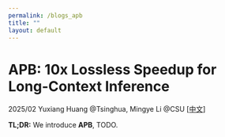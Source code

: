 ```yaml
---
permalink: /blogs_apb
title: ""
layout: default
---
```


# APB: 10x Lossless Speedup for Long-Context Inference
2025/02 Yuxiang Huang @Tsinghua, Mingye Li @CSU [[中文](apb_zh.md)]

**TL;DR:** We introduce **APB**, TODO.